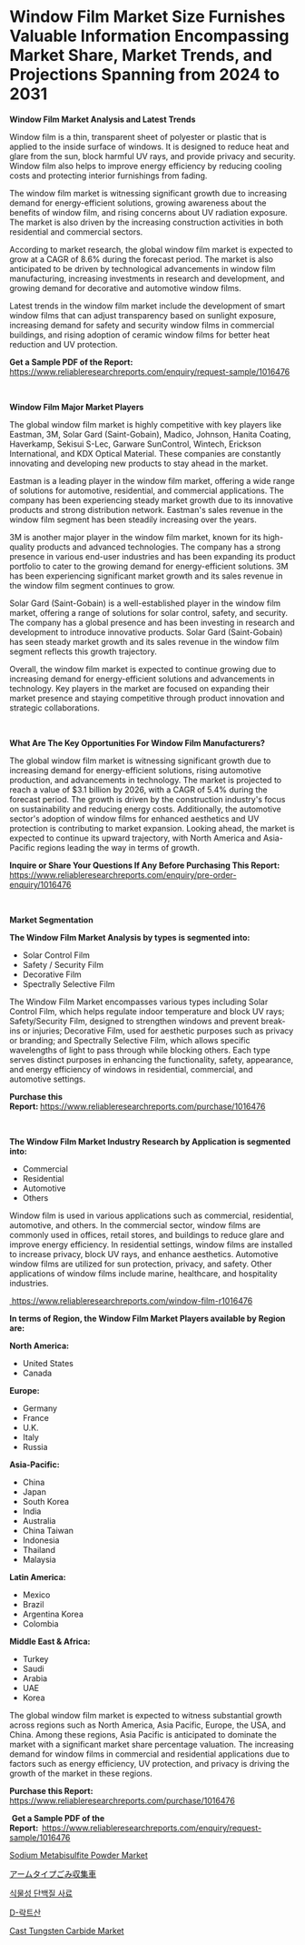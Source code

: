 <p><h1>Window Film Market Size Furnishes Valuable Information Encompassing Market Share, Market Trends, and Projections Spanning from 2024 to 2031</h1></p><p><strong>Window Film Market Analysis and Latest Trends</strong></p>
<p><p>Window film is a thin, transparent sheet of polyester or plastic that is applied to the inside surface of windows. It is designed to reduce heat and glare from the sun, block harmful UV rays, and provide privacy and security. Window film also helps to improve energy efficiency by reducing cooling costs and protecting interior furnishings from fading.</p><p>The window film market is witnessing significant growth due to increasing demand for energy-efficient solutions, growing awareness about the benefits of window film, and rising concerns about UV radiation exposure. The market is also driven by the increasing construction activities in both residential and commercial sectors.</p><p>According to market research, the global window film market is expected to grow at a CAGR of 8.6% during the forecast period. The market is also anticipated to be driven by technological advancements in window film manufacturing, increasing investments in research and development, and growing demand for decorative and automotive window films.</p><p>Latest trends in the window film market include the development of smart window films that can adjust transparency based on sunlight exposure, increasing demand for safety and security window films in commercial buildings, and rising adoption of ceramic window films for better heat reduction and UV protection.</p></p>
<p><strong>Get a Sample PDF of the Report:&nbsp;</strong> <a href="https://www.reliableresearchreports.com/enquiry/request-sample/1016476">https://www.reliableresearchreports.com/enquiry/request-sample/1016476</a></p>
<p>&nbsp;</p>
<p><strong>Window Film Major Market Players</strong></p>
<p><p>The global window film market is highly competitive with key players like Eastman, 3M, Solar Gard (Saint-Gobain), Madico, Johnson, Hanita Coating, Haverkamp, Sekisui S-Lec, Garware SunControl, Wintech, Erickson International, and KDX Optical Material. These companies are constantly innovating and developing new products to stay ahead in the market.</p><p>Eastman is a leading player in the window film market, offering a wide range of solutions for automotive, residential, and commercial applications. The company has been experiencing steady market growth due to its innovative products and strong distribution network. Eastman's sales revenue in the window film segment has been steadily increasing over the years.</p><p>3M is another major player in the window film market, known for its high-quality products and advanced technologies. The company has a strong presence in various end-user industries and has been expanding its product portfolio to cater to the growing demand for energy-efficient solutions. 3M has been experiencing significant market growth and its sales revenue in the window film segment continues to grow.</p><p>Solar Gard (Saint-Gobain) is a well-established player in the window film market, offering a range of solutions for solar control, safety, and security. The company has a global presence and has been investing in research and development to introduce innovative products. Solar Gard (Saint-Gobain) has seen steady market growth and its sales revenue in the window film segment reflects this growth trajectory.</p><p>Overall, the window film market is expected to continue growing due to increasing demand for energy-efficient solutions and advancements in technology. Key players in the market are focused on expanding their market presence and staying competitive through product innovation and strategic collaborations.</p></p>
<p>&nbsp;</p>
<p><strong>What Are The Key Opportunities For Window Film Manufacturers?</strong></p>
<p><p>The global window film market is witnessing significant growth due to increasing demand for energy-efficient solutions, rising automotive production, and advancements in technology. The market is projected to reach a value of $3.1 billion by 2026, with a CAGR of 5.4% during the forecast period. The growth is driven by the construction industry's focus on sustainability and reducing energy costs. Additionally, the automotive sector's adoption of window films for enhanced aesthetics and UV protection is contributing to market expansion. Looking ahead, the market is expected to continue its upward trajectory, with North America and Asia-Pacific regions leading the way in terms of growth.</p></p>
<p><strong>Inquire or Share Your Questions If Any Before Purchasing This Report:</strong> <a href="https://www.reliableresearchreports.com/enquiry/pre-order-enquiry/1016476">https://www.reliableresearchreports.com/enquiry/pre-order-enquiry/1016476</a></p>
<p>&nbsp;</p>
<p><strong>Market Segmentation</strong></p>
<p><strong>The Window Film Market Analysis by types is segmented into:</strong></p>
<p><ul><li>Solar Control Film</li><li>Safety / Security Film</li><li>Decorative Film</li><li>Spectrally Selective Film</li></ul></p>
<p><p>The Window Film Market encompasses various types including Solar Control Film, which helps regulate indoor temperature and block UV rays; Safety/Security Film, designed to strengthen windows and prevent break-ins or injuries; Decorative Film, used for aesthetic purposes such as privacy or branding; and Spectrally Selective Film, which allows specific wavelengths of light to pass through while blocking others. Each type serves distinct purposes in enhancing the functionality, safety, appearance, and energy efficiency of windows in residential, commercial, and automotive settings.</p></p>
<p><strong>Purchase this Report:&nbsp;</strong><a href="https://www.reliableresearchreports.com/purchase/1016476">https://www.reliableresearchreports.com/purchase/1016476</a></p>
<p>&nbsp;</p>
<p><strong>The Window Film Market Industry Research by Application is segmented into:</strong></p>
<p><ul><li>Commercial</li><li>Residential</li><li>Automotive</li><li>Others</li></ul></p>
<p><p>Window film is used in various applications such as commercial, residential, automotive, and others. In the commercial sector, window films are commonly used in offices, retail stores, and buildings to reduce glare and improve energy efficiency. In residential settings, window films are installed to increase privacy, block UV rays, and enhance aesthetics. Automotive window films are utilized for sun protection, privacy, and safety. Other applications of window films include marine, healthcare, and hospitality industries.</p></p>
<p><a href="https://www.reliableresearchreports.com/window-film-r1016476">&nbsp;https://www.reliableresearchreports.com/window-film-r1016476</a></p>
<p><strong>In terms of Region, the Window Film Market Players available by Region are:</strong></p>
<p>
    <p> <strong> North America: </strong>
        <ul>
            <li>United States</li>
            <li>Canada</li>
        </ul>
        </p> 
    <p> <strong> Europe: </strong>
        <ul>
            <li>Germany</li>
            <li>France</li>
            <li>U.K.</li>
            <li>Italy</li>
            <li>Russia</li>
        </ul>
        </p> 
    <p> <strong> Asia-Pacific: </strong>
        <ul>
            <li>China</li>
            <li>Japan</li>
            <li>South Korea</li>
            <li>India</li>
            <li>Australia</li>
            <li>China Taiwan</li>
            <li>Indonesia</li>
            <li>Thailand</li>
            <li>Malaysia</li>
        </ul>
        </p> 
    <p> <strong> Latin America: </strong>
        <ul>
            <li>Mexico</li>
            <li>Brazil</li>
            <li>Argentina Korea</li>
            <li>Colombia</li>
        </ul>
        </p> 
    <p> <strong> Middle East & Africa: </strong>
        <ul>
            <li>Turkey</li>
            <li>Saudi</li>
            <li>Arabia</li>
            <li>UAE</li>
            <li>Korea</li>
        </ul>
    </p>
    </p>
<p><p>The global window film market is expected to witness substantial growth across regions such as North America, Asia Pacific, Europe, the USA, and China. Among these regions, Asia Pacific is anticipated to dominate the market with a significant market share percentage valuation. The increasing demand for window films in commercial and residential applications due to factors such as energy efficiency, UV protection, and privacy is driving the growth of the market in these regions.</p></p>
<p><strong>Purchase this Report: </strong><a href="https://www.reliableresearchreports.com/purchase/1016476">https://www.reliableresearchreports.com/purchase/1016476</a></p>
<p>&nbsp;<strong>Get a Sample PDF of the Report:&nbsp;&nbsp;</strong><a href="https://www.reliableresearchreports.com/enquiry/request-sample/1016476">https://www.reliableresearchreports.com/enquiry/request-sample/1016476</a></p>
<p><strong></strong></p>
<p><p><a href="https://github.com/GroverBarry/Market-Research-Report-List-5/blob/main/sodium-metabisulfite-powder-market.md">Sodium Metabisulfite Powder Market</a></p><p><a href="https://github.com/Andrewones2023/Market-Research-Report-List-1/blob/main/1596620135544.md">アームタイプごみ収集車</a></p><p><a href="https://github.com/RickyMetzDVM/Market-Research-Report-List-1/blob/main/3532878141046.md">식물성 단백질 사료</a></p><p><a href="https://github.com/naiemislamrayan2/Market-Research-Report-List-1/blob/main/1046751141047.md">D-락트산</a></p><p><a href="https://github.com/lylyparadise/Market-Research-Report-List-3/blob/main/cast-tungsten-carbide-market.md">Cast Tungsten Carbide Market</a></p></p>